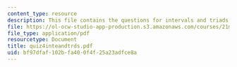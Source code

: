 ```yaml
---
content_type: resource
description: This file contains the questions for intervals and triads.
file: https://ol-ocw-studio-app-production.s3.amazonaws.com/courses/21m-302-harmony-and-counterpoint-ii-spring-2005/bf97dfaf102bfa400f4f25a23adfce8a_quiz4inteandtrds.pdf
file_type: application/pdf
resourcetype: Document
title: quiz4inteandtrds.pdf
uid: bf97dfaf-102b-fa40-0f4f-25a23adfce8a
---
```


